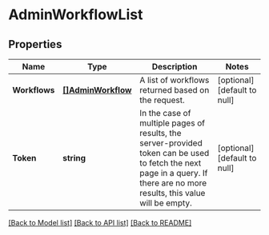 # AdminWorkflowList

## Properties
Name | Type | Description | Notes
------------ | ------------- | ------------- | -------------
**Workflows** | [**[]AdminWorkflow**](adminWorkflow.md) | A list of workflows returned based on the request. | [optional] [default to null]
**Token** | **string** | In the case of multiple pages of results, the server-provided token can be used to fetch the next page in a query. If there are no more results, this value will be empty. | [optional] [default to null]

[[Back to Model list]](../README.md#documentation-for-models) [[Back to API list]](../README.md#documentation-for-api-endpoints) [[Back to README]](../README.md)


